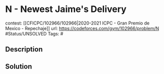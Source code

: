 # N - Newest Jaime's Delivery

contest: [[CFICPC/102966/102966|2020-2021 ICPC - Gran Premio de Mexico - Repechaje]]
url: https://codeforces.com/gym/102966/problem/N
#Status/UNSOLVED
Tags: #

## Description

## Solution

